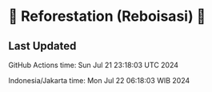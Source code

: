 
# 🌳 Reforestation (Reboisasi) 🌲

## Last Updated

GitHub Actions time: Sun Jul 21 23:18:03 UTC 2024

Indonesia/Jakarta time: Mon Jul 22 06:18:03 WIB 2024
